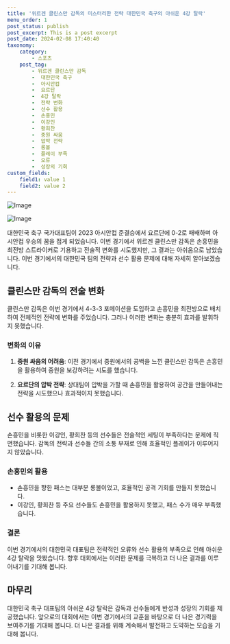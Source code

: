```yaml
---
title: '위르겐 클린스만 감독의 미스터리한 전략 대한민국 축구의 아쉬운 4강 탈락'
menu_order: 1
post_status: publish
post_excerpt: This is a post excerpt
post_date: 2024-02-08 17:40:40
taxonomy:
    category:
        - 스포츠
    post_tag:
        - 위르겐 클린스만 감독
        -  대한민국 축구
        -  아시안컵
        -  요르단
        -  4강 탈락
        -  전략 변화
        -  선수 활용
        -  손흥민
        -  이강인
        -  황희찬
        -  중원 싸움
        -  압박 전략
        -  롱볼
        -  플레이 부족
        -  오류
        -  성장의 기회
custom_fields:
    field1: value 1
    field2: value 2
---
```


![Image](https://imgnews.pstatic.net/image/413/2024/02/08/0000172409_001_20240208122601484.jpg?type=w647)

![Image](https://imgnews.pstatic.net/image/413/2024/02/08/0000172409_002_20240208122601507.jpg?type=w647)

대한민국 축구 국가대표팀이 2023 아시안컵 준결승에서 요르단에 0-2로 패배하며 아시안컵 우승의 꿈을 접게 되었습니다. 이번 경기에서 위르겐 클린스만 감독은 손흥민을 최전방 스트라이커로 기용하고 전술적 변화를 시도했지만, 그 결과는 아쉬움으로 남았습니다. 이번 경기에서의 대한민국 팀의 전략과 선수 활용 문제에 대해 자세히 알아보겠습니다.
## 클린스만 감독의 전술 변화
클린스만 감독은 이번 경기에서 4-3-3 포메이션을 도입하고 손흥민을 최전방으로 배치하여 전체적인 전략에 변화를 주었습니다. 그러나 이러한 변화는 충분히 효과를 발휘하지 못했습니다.
### 변화의 이유
1. **중원 싸움의 어려움**: 이전 경기에서 중원에서의 공백을 느낀 클린스만 감독은 손흥민을 활용하여 중원을 보강하려는 시도를 했습니다.
   
2. **요르단의 압박 전략**: 상대팀이 압박을 가할 때 손흥민을 활용하여 공간을 만들어내는 전략을 시도했으나 효과적이지 못했습니다.
## 선수 활용의 문제
손흥민을 비롯한 이강인, 황희찬 등의 선수들은 전술적인 세팅이 부족하다는 문제에 직면했습니다. 감독의 전략과 선수들 간의 소통 부재로 인해 효율적인 플레이가 이루어지지 않았습니다.
### 손흥민의 활용
- 손흥민을 향한 패스는 대부분 롱볼이었고, 효율적인 공격 기회를 만들지 못했습니다.
- 이강인, 황희찬 등 주요 선수들도 손흥민을 활용하지 못했고, 패스 수가 매우 부족했습니다.
### 결론
이번 경기에서의 대한민국 대표팀은 전략적인 오류와 선수 활용의 부족으로 인해 아쉬운 4강 탈락을 맛봤습니다. 향후 대회에서는 이러한 문제를 극복하고 더 나은 결과를 이루어내기를 기대해 봅니다.
## 마무리
대한민국 축구 대표팀의 아쉬운 4강 탈락은 감독과 선수들에게 반성과 성장의 기회를 제공했습니다. 앞으로의 대회에서는 이번 경기에서의 교훈을 바탕으로 더 나은 경기력을 보여주기를 기대해 봅니다. 더 나은 결과를 위해 계속해서 발전하고 도약하는 모습을 기대해 봅니다.
